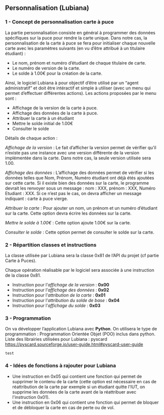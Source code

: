 ## Personnalisation (Lubiana) 

### 1 - Concept de personnalisation carte à puce
La partie personnalisation consiste en général à programmer des données spécifiques sur la puce pour rendre la carte unique. Dans notre cas, la personnalisation de la carte à puce se fera pour initialiser chaque nouvelle carte avec les paramètres suivants (en vu d’être attribué à un titulaire étudiant) : 

- Le nom, prénom et numéro d’étudiant de chaque titulaire de carte.
- Le numéro de version de la carte.
- Le solde à 1.00€ pour la création de la carte.

Ainsi, le logiciel Lubiana à pour objectif d’être utilisé par un “agent administratif” et doit être intéractif et simple à utiliser (avec un menu qui permet d’effectuer différentes actions). Les actions proposées par le menu sont : 

- Affichage de la version de la carte à puce. 
- Affichage des données de la carte à puce.
- Attribuer la carte à un étudiant
- Mettre le solde initial de 1.00€
- Consulter le solde

Détails de chaque action : 

*Affichage de la version* : Le fait d’afficher la version permet de vérifier qu’il n’existe pas une instance avec une version différente de la version implémentée dans la carte. Dans notre cas, la seule version utilisée sera 1.00.

*Affichage des données* : L’affichage des données permet de vérifier si les données telles que Nom, Prénom, Numéro étudiant ont déjà étés ajoutées sur cette carte. Si il existe bien des données sur la carte, le programme devrait les renvoyer sous un message : nom : XXX, prénom : XXX, Numéro Etudiant : XXX. Si ce n’est pas le cas, on devra afficher un message indiquant : carte à puce vierge.

*Attribuer la carte* : Pour ajouter un nom, un prénom et un numéro d’étudiant sur la carte. Cette option devra écrire les données sur la carte.

*Mettre le solde à 1.00€* : Cette option ajoute 1.00€ sur la carte.

*Consulter le solde* : Cette option permet de consulter le solde sur la carte.

### 2 - Répartition classes et instructions

La classe utilisée par Lubiana sera la classe 0x81 de l’API du projet (cf partie Carte à Puces). 

Chaque opération réalisable par le logiciel sera associée à une instruction de la classe 0x81. 

- Instruction pour l’*affichage de la version* : **0x00**
- Instruction pour l’*affichage des données* : **0x02**
- Instruction pour l’*attribution de la carte* : **0x01**
- Instruction pour l’*attribution du solde de base* : **0x04**
- Instruction pour l’*affichage du solde* : **0x03**


### 3 - Programmation

On va développer l’application Lubiana avec **Python**. On utilisera le type de programmation : Programmation Orientée Objet (POO) inclus dans python. 
Liste des librairies utilisées pour Lubiana : 
pyscard https://pyscard.sourceforge.io/user-guide.html#pyscard-user-guide


``` test ```

### 4 - Idées de fonctions à rajouter pour Lubiana

- Une instruction en 0x05 qui contient une fonction qui permet de supprimer le contenu de la carte (cette option est nécessaire en cas de réattribution de la carte par exemple si un étudiant quitte l'IUT, on supprime les données de la carte avant de la réattribuer avec l'instruction 0x01).
- Une instruction en 0x06 qui contient une fonction qui permet de bloquer et de débloquer la carte en cas de perte ou de vol. 
